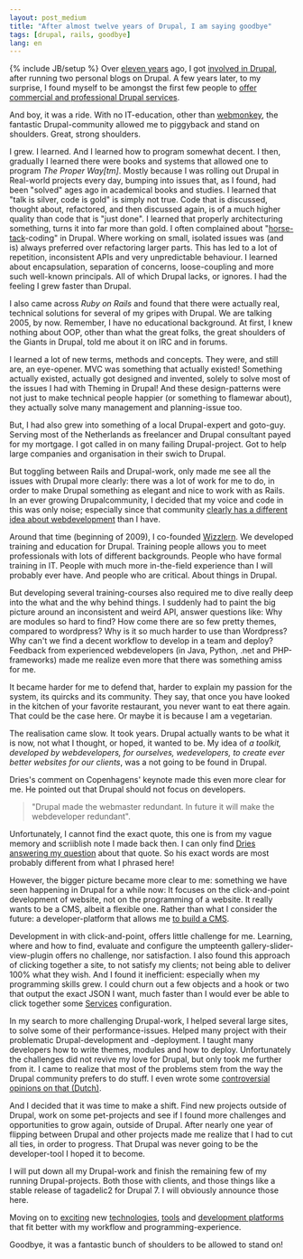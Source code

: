 ```yaml
---
layout: post_medium
title: "After almost twelve years of Drupal, I am saying goodbye"
tags: [drupal, rails, goodbye]
lang: en
---
```

{% include JB/setup %}
Over [eleven years](https://drupal.org/user/1783) ago, I got [involved in Drupal](https://drupal.org/user/2663), after running two
personal blogs on Drupal. A few years later, to my surprise, I found myself to be
amongst the first few people to [offer commercial and professional Drupal services](http://web.archive.org/web/20040606050259/http://drupal.org/services).

And boy, it was a ride. With no IT-education, other than
[webmonkey](http://webmonkey.com), the fantastic Drupal-community allowed me to
piggyback and stand on shoulders. Great, strong shoulders. 

I grew. I learned. And I learned how to program somewhat decent. 
I then, gradually I learned there were books and systems that allowed one to program _The Proper Way[tm]_.
Mostly because I was rolling out Drupal in
Real-world projects every day, bumping into issues that, as I found, had
been "solved" ages ago in academical books and studies. I learned that
"talk is silver, code is gold" is simply not true. Code that is
discussed, thought about, refactored, and then discussed again, is of a
much higher quality than code that is "just done". I learned that
properly architecturing something, turns it into far more than gold. I
often complained about "[horse-tack](https://en.wikipedia.org/wiki/Blinders)-coding" in Drupal.
Where working on small, isolated issues was (and is) always preferred over refactoring larger parts. This has led to a lot of repetition, inconsistent APIs and very unpredictable behaviour. I learned about encapsulation, separation of concerns, loose-coupling and more such well-known principals. All of which Drupal lacks, or ignores. I had the feeling I grew faster than Drupal.

I also came across _Ruby on Rails_ and found that there were actually real,
technical solutions for several of my gripes with Drupal. We are talking 2005,
by now. Remember, I have no educational background. At first, I knew
nothing about  OOP, other than what the great folks, the great shoulders
of the Giants in Drupal, told me about it on IRC and in forums.

I learned a lot of new terms, methods and concepts. They were, and still are, an eye-opener. 
MVC was something that actually existed! Something actually existed, actually got designed and invented, solely to solve most of the issues I had with Theming in Drupal! And these design-patterns were not just to make technical people happier (or something to flamewar about), they actually
solve many management and planning-issue too. 

But, I had also grew into something of a local Drupal-expert and goto-guy. Serving
most of the Netherlands as freelancer and Drupal consultant payed for my
mortgage. I got called in on many failing Drupal-project. Got to help
large companies and organisation in their swich to Drupal.

But toggling between Rails and Drupal-work, only made me see all the issues with Drupal
more clearly: there was a lot of work for me to do, in order to make
Drupal something as elegant and nice to work with as Rails. In an ever
growing Drupalcommunity, I decided that my voice and code in this was
only noise; especially since that community [clearly has a different idea
about webdevelopment](http://buytaert.net/views-in-drupal-8) than I have.

Around that time (beginning of 2009), I co-founded [Wizzlern](http://wizzlern.nl/). We developed
training and education for Drupal.
Training people allows you to meet professionals with lots of different backgrounds. People who have formal training in IT. People with much more in-the-field experience than I will probably ever have. And people who are critical. About things in Drupal.

But developing several training-courses also required me to dive really deep into the what and
the why behind things. I suddenly had to paint the big picture around an
inconsistent and weird API, answer questions like: Why are modules so hard to find? How come there are so few pretty
themes, compared to wordpress? Why is it so much harder to use than
Wordpress? Why can't we find a decent workflow to develop in a team and deploy? Feedback from experienced webdevelopers (in Java, Python, .net and PHP-frameworks) made me realize even more that there was something amiss for me.

It became harder for me to defend that, harder to explain my passion for the system, its quircks and its community. They say, that once you have looked in the kitchen of your favorite restaurant, you never want to eat there again. That could be the case here. Or maybe it is because I am a vegetarian.

The realisation came slow. It took years. Drupal actually wants to be
what it is now, not what I thought, or hoped, it wanted to be. My idea of _a toolkit, developed by webdevelopers, for ourselves, wedevelopers, to create ever better websites for our clients_, was a not going to be found in Drupal.

Dries's comment on Copenhagens' keynote made this even more clear for
me. He pointed out that Drupal should not focus on developers.

> "Drupal made the webmaster redundant. In future it will make the webdeveloper
> redundant".

Unfortunately, I cannot find the exact quote, this one is from my vague memory and scriiblish note I made back then. I can only find [Dries answering my question](http://www.youtube.com/watch?v=RGfQHu4QA6c&t=2m19s) about that quote. So his exact words are most probably different from what I phrased here!

However, the bigger picture became more clear to me: something we have seen happening in Drupal for a while
now: It focuses on the click-and-point development of website, not on the
programming of a website. It really wants to be a CMS, albeit a flexible one. Rather than what I consider the future: a developer-platform that allows me [to build a CMS](http://labs.talkingpointsmemo.com/2011/07/the-twilight-of-the-cms.php).

Development in with click-and-point, offers little challenge for me. Learning, where and how to find, evaluate
and configure the umpteenth gallery-slider-view-plugin offers no challenge, nor satisfaction. 
I also found this approach of clicking together a site, to not satisfy
my clients; not being able to deliver 100% what they wish. And I found
it inefficient: especially when my programming skills grew. I could
churn out a few objects and a hook or two that output the exact JSON I
want, much faster than I would ever be able to click together some 
[Services](https://drupal.org/project/services) configuration.

In my search to more challenging Drupal-work, I helped several large
sites, to solve some of their performance-issues. Helped many project with
their problematic Drupal-development and -deployment. I taught many developers how
to write themes, modules and how to deploy. Unfortunately the challenges
did not revive my love for Drupal, but only took me further from it. I
came to realize that most of the problems stem from the way the Drupal
community prefers to do stuff. I even wrote some [controversial
opinions on that (Dutch)](http://webwereld.nl/opinie/106086/drupal-verkeerde-keus-voor-overheidssites--opinie-.html).

And I decided that it was time to make a shift. Find new projects
outside of Drupal, work on some pet-projects and see if I found more
challenges and opportunities to grow again, outside of Drupal.
After nearly one year of flipping between Drupal and other projects made me
realize that I had to cut all ties, in order to progress. That Drupal
was never going to be the developer-tool I hoped it to become.

I will put down all my Drupal-work and finish the remaining
few of my running Drupal-projects. Both those with clients, and those things like a stable release of tagadelic2 for Drupal 7. I will obviously announce those here.

Moving on to [exciting](http://nodejs.org/) new [technologies](http://www.mongodb.org/), [tools](http://www.sinatrarb.com/) and [development platforms](http://rubyonrails.org/) that fit better with my workflow and programming-experience. 

Goodbye, it was a fantastic bunch of shoulders to be allowed to stand on!
